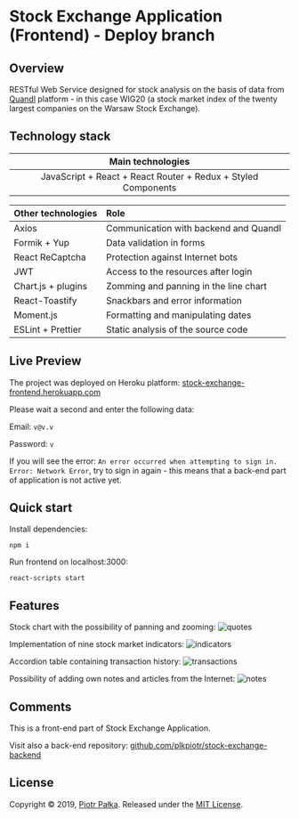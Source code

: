 # Stock Exchange Application (Frontend) - Deploy branch

## Overview

RESTful Web Service designed for stock analysis on the basis of data from [Quandl](https://www.quandl.com/data/WARSAWSE-Warsaw-Stock-Exchange) platform - in
this case WIG20 (a stock market index of the twenty largest companies on the Warsaw Stock Exchange).

## Technology stack

|Main technologies|
|:---:|
|JavaScript + React + React Router + Redux + Styled Components|

|Other technologies|Role|
|:----|:----|
|Axios|Communication with backend and Quandl|
|Formik + Yup|Data validation in forms|
|React ReCaptcha|Protection against Internet bots|
|JWT|Access to the resources after login|
|Chart.js + plugins|Zomming and panning in the line chart|
|React-Toastify|Snackbars and error information|
|Moment.js|Formatting and manipulating dates|
|ESLint + Prettier|Static analysis of the source code|

## Live Preview

The project was deployed on Heroku platform: [stock-exchange-frontend.herokuapp.com](https://stock-exchange-frontend.herokuapp.com/)

Please wait a second and enter the following data:

Email: `v@v.v`

Password: `v`

If you will see the error: `An error occurred when attempting to sign in. Error: Network Error`, try to sign in again - this means that a back-end part of application is not active yet.

## Quick start

Install dependencies:
```
npm i
```
Run frontend on localhost:3000:
```
react-scripts start
```

## Features

Stock chart with the possibility of panning and zooming:
![quotes](https://user-images.githubusercontent.com/21959354/64079665-86f30d80-ccea-11e9-86bc-fc1dfaf2969b.png)

Implementation of nine stock market indicators:
![indicators](https://user-images.githubusercontent.com/21959354/64079620-0af8c580-ccea-11e9-8ea0-0cc7e61d3da2.png)

Accordion table containing transaction history:
![transactions](https://user-images.githubusercontent.com/21959354/64079623-0b915c00-ccea-11e9-824d-ce9bfd7195f1.png)

Possibility of adding own notes and articles from the Internet:
![notes](https://user-images.githubusercontent.com/21959354/64079621-0af8c580-ccea-11e9-81e1-f8c37c1d5fe9.png)

## Comments

This is a front-end part of Stock Exchange Application.

Visit also a back-end repository: [github.com/plkpiotr/stock-exchange-backend](https://github.com/plkpiotr/stock-exchange-backend)

## License
Copyright © 2019, [Piotr Pałka](https://github.com/plkpiotr). Released under the [MIT License](LICENSE).
